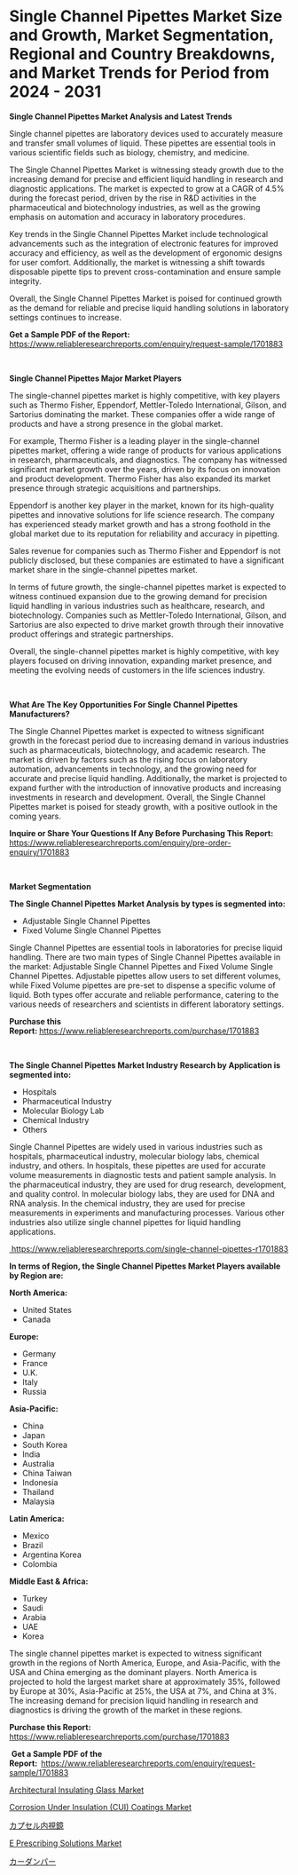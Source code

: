 <p><h1>Single Channel Pipettes Market Size and Growth, Market Segmentation, Regional and Country Breakdowns, and Market Trends for Period from 2024 -  2031</h1></p><p><strong>Single Channel Pipettes Market Analysis and Latest Trends</strong></p>
<p><p>Single channel pipettes are laboratory devices used to accurately measure and transfer small volumes of liquid. These pipettes are essential tools in various scientific fields such as biology, chemistry, and medicine.</p><p>The Single Channel Pipettes Market is witnessing steady growth due to the increasing demand for precise and efficient liquid handling in research and diagnostic applications. The market is expected to grow at a CAGR of 4.5% during the forecast period, driven by the rise in R&D activities in the pharmaceutical and biotechnology industries, as well as the growing emphasis on automation and accuracy in laboratory procedures.</p><p>Key trends in the Single Channel Pipettes Market include technological advancements such as the integration of electronic features for improved accuracy and efficiency, as well as the development of ergonomic designs for user comfort. Additionally, the market is witnessing a shift towards disposable pipette tips to prevent cross-contamination and ensure sample integrity.</p><p>Overall, the Single Channel Pipettes Market is poised for continued growth as the demand for reliable and precise liquid handling solutions in laboratory settings continues to increase.</p></p>
<p><strong>Get a Sample PDF of the Report:&nbsp;</strong> <a href="https://www.reliableresearchreports.com/enquiry/request-sample/1701883">https://www.reliableresearchreports.com/enquiry/request-sample/1701883</a></p>
<p>&nbsp;</p>
<p><strong>Single Channel Pipettes Major Market Players</strong></p>
<p><p>The single-channel pipettes market is highly competitive, with key players such as Thermo Fisher, Eppendorf, Mettler-Toledo International, Gilson, and Sartorius dominating the market. These companies offer a wide range of products and have a strong presence in the global market.</p><p>For example, Thermo Fisher is a leading player in the single-channel pipettes market, offering a wide range of products for various applications in research, pharmaceuticals, and diagnostics. The company has witnessed significant market growth over the years, driven by its focus on innovation and product development. Thermo Fisher has also expanded its market presence through strategic acquisitions and partnerships.</p><p>Eppendorf is another key player in the market, known for its high-quality pipettes and innovative solutions for life science research. The company has experienced steady market growth and has a strong foothold in the global market due to its reputation for reliability and accuracy in pipetting.</p><p>Sales revenue for companies such as Thermo Fisher and Eppendorf is not publicly disclosed, but these companies are estimated to have a significant market share in the single-channel pipettes market.</p><p>In terms of future growth, the single-channel pipettes market is expected to witness continued expansion due to the growing demand for precision liquid handling in various industries such as healthcare, research, and biotechnology. Companies such as Mettler-Toledo International, Gilson, and Sartorius are also expected to drive market growth through their innovative product offerings and strategic partnerships.</p><p>Overall, the single-channel pipettes market is highly competitive, with key players focused on driving innovation, expanding market presence, and meeting the evolving needs of customers in the life sciences industry.</p></p>
<p>&nbsp;</p>
<p><strong>What Are The Key Opportunities For Single Channel Pipettes Manufacturers?</strong></p>
<p><p>The Single Channel Pipettes market is expected to witness significant growth in the forecast period due to increasing demand in various industries such as pharmaceuticals, biotechnology, and academic research. The market is driven by factors such as the rising focus on laboratory automation, advancements in technology, and the growing need for accurate and precise liquid handling. Additionally, the market is projected to expand further with the introduction of innovative products and increasing investments in research and development. Overall, the Single Channel Pipettes market is poised for steady growth, with a positive outlook in the coming years.</p></p>
<p><strong>Inquire or Share Your Questions If Any Before Purchasing This Report:</strong> <a href="https://www.reliableresearchreports.com/enquiry/pre-order-enquiry/1701883">https://www.reliableresearchreports.com/enquiry/pre-order-enquiry/1701883</a></p>
<p>&nbsp;</p>
<p><strong>Market Segmentation</strong></p>
<p><strong>The Single Channel Pipettes Market Analysis by types is segmented into:</strong></p>
<p><ul><li>Adjustable Single Channel Pipettes</li><li>Fixed Volume Single Channel Pipettes</li></ul></p>
<p><p>Single Channel Pipettes are essential tools in laboratories for precise liquid handling. There are two main types of Single Channel Pipettes available in the market: Adjustable Single Channel Pipettes and Fixed Volume Single Channel Pipettes. Adjustable pipettes allow users to set different volumes, while Fixed Volume pipettes are pre-set to dispense a specific volume of liquid. Both types offer accurate and reliable performance, catering to the various needs of researchers and scientists in different laboratory settings.</p></p>
<p><strong>Purchase this Report:&nbsp;</strong><a href="https://www.reliableresearchreports.com/purchase/1701883">https://www.reliableresearchreports.com/purchase/1701883</a></p>
<p>&nbsp;</p>
<p><strong>The Single Channel Pipettes Market Industry Research by Application is segmented into:</strong></p>
<p><ul><li>Hospitals</li><li>Pharmaceutical Industry</li><li>Molecular Biology Lab</li><li>Chemical Industry</li><li>Others</li></ul></p>
<p><p>Single Channel Pipettes are widely used in various industries such as hospitals, pharmaceutical industry, molecular biology labs, chemical industry, and others. In hospitals, these pipettes are used for accurate volume measurements in diagnostic tests and patient sample analysis. In the pharmaceutical industry, they are used for drug research, development, and quality control. In molecular biology labs, they are used for DNA and RNA analysis. In the chemical industry, they are used for precise measurements in experiments and manufacturing processes. Various other industries also utilize single channel pipettes for liquid handling applications.</p></p>
<p><a href="https://www.reliableresearchreports.com/single-channel-pipettes-r1701883">&nbsp;https://www.reliableresearchreports.com/single-channel-pipettes-r1701883</a></p>
<p><strong>In terms of Region, the Single Channel Pipettes Market Players available by Region are:</strong></p>
<p>
    <p> <strong> North America: </strong>
        <ul>
            <li>United States</li>
            <li>Canada</li>
        </ul>
        </p> 
    <p> <strong> Europe: </strong>
        <ul>
            <li>Germany</li>
            <li>France</li>
            <li>U.K.</li>
            <li>Italy</li>
            <li>Russia</li>
        </ul>
        </p> 
    <p> <strong> Asia-Pacific: </strong>
        <ul>
            <li>China</li>
            <li>Japan</li>
            <li>South Korea</li>
            <li>India</li>
            <li>Australia</li>
            <li>China Taiwan</li>
            <li>Indonesia</li>
            <li>Thailand</li>
            <li>Malaysia</li>
        </ul>
        </p> 
    <p> <strong> Latin America: </strong>
        <ul>
            <li>Mexico</li>
            <li>Brazil</li>
            <li>Argentina Korea</li>
            <li>Colombia</li>
        </ul>
        </p> 
    <p> <strong> Middle East & Africa: </strong>
        <ul>
            <li>Turkey</li>
            <li>Saudi</li>
            <li>Arabia</li>
            <li>UAE</li>
            <li>Korea</li>
        </ul>
    </p>
    </p>
<p><p>The single channel pipettes market is expected to witness significant growth in the regions of North America, Europe, and Asia-Pacific, with the USA and China emerging as the dominant players. North America is projected to hold the largest market share at approximately 35%, followed by Europe at 30%, Asia-Pacific at 25%, the USA at 7%, and China at 3%. The increasing demand for precision liquid handling in research and diagnostics is driving the growth of the market in these regions.</p></p>
<p><strong>Purchase this Report: </strong><a href="https://www.reliableresearchreports.com/purchase/1701883">https://www.reliableresearchreports.com/purchase/1701883</a></p>
<p>&nbsp;<strong>Get a Sample PDF of the Report:&nbsp;&nbsp;</strong><a href="https://www.reliableresearchreports.com/enquiry/request-sample/1701883">https://www.reliableresearchreports.com/enquiry/request-sample/1701883</a></p>
<p><strong></strong></p>
<p><p><a href="https://issuu.com/reportprime-2/docs/architectural-insulating-glass-market-size-2030.pp">Architectural Insulating Glass Market</a></p><p><a href="https://issuu.com/reportprime-2/docs/corrosion-under-insulation-cui-coatings-market-siz">Corrosion Under Insulation (CUI) Coatings Market</a></p><p><a href="https://github.com/marbadji/Market-Research-Report-List-1/blob/main/342479550921.md">カプセル内視鏡</a></p><p><a href="https://github.com/maudAbbott7/Market-Research-Report-List-1/blob/main/e-prescribing-solutions-market.md">E Prescribing Solutions Market</a></p><p><a href="https://github.com/KaydenJohns1964/Market-Research-Report-List-1/blob/main/353773950922.md">カーダンパー</a></p></p>
